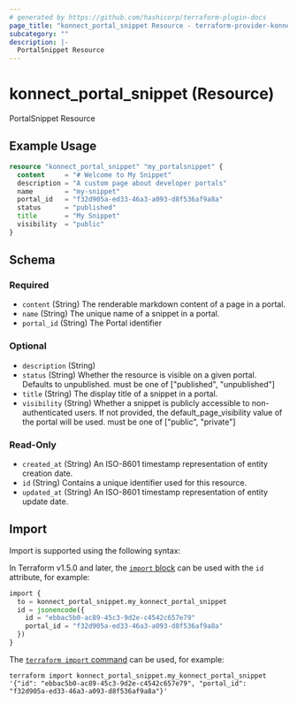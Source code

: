 ```yaml
---
# generated by https://github.com/hashicorp/terraform-plugin-docs
page_title: "konnect_portal_snippet Resource - terraform-provider-konnect"
subcategory: ""
description: |-
  PortalSnippet Resource
---
```


# konnect_portal_snippet (Resource)

PortalSnippet Resource

## Example Usage

```terraform
resource "konnect_portal_snippet" "my_portalsnippet" {
  content     = "# Welcome to My Snippet"
  description = "A custom page about developer portals"
  name        = "my-snippet"
  portal_id   = "f32d905a-ed33-46a3-a093-d8f536af9a8a"
  status      = "published"
  title       = "My Snippet"
  visibility  = "public"
}
```

<!-- schema generated by tfplugindocs -->
## Schema

### Required

- `content` (String) The renderable markdown content of a page in a portal.
- `name` (String) The unique name of a snippet in a portal.
- `portal_id` (String) The Portal identifier

### Optional

- `description` (String)
- `status` (String) Whether the resource is visible on a given portal. Defaults to unpublished. must be one of ["published", "unpublished"]
- `title` (String) The display title of a snippet in a portal.
- `visibility` (String) Whether a snippet is publicly accessible to non-authenticated users.
If not provided, the default_page_visibility value of the portal will be used.
must be one of ["public", "private"]

### Read-Only

- `created_at` (String) An ISO-8601 timestamp representation of entity creation date.
- `id` (String) Contains a unique identifier used for this resource.
- `updated_at` (String) An ISO-8601 timestamp representation of entity update date.

## Import

Import is supported using the following syntax:

In Terraform v1.5.0 and later, the [`import` block](https://developer.hashicorp.com/terraform/language/import) can be used with the `id` attribute, for example:

```terraform
import {
  to = konnect_portal_snippet.my_konnect_portal_snippet
  id = jsonencode({
    id = "ebbac5b0-ac89-45c3-9d2e-c4542c657e79"
    portal_id = "f32d905a-ed33-46a3-a093-d8f536af9a8a"
  })
}
```

The [`terraform import` command](https://developer.hashicorp.com/terraform/cli/commands/import) can be used, for example:

```shell
terraform import konnect_portal_snippet.my_konnect_portal_snippet '{"id": "ebbac5b0-ac89-45c3-9d2e-c4542c657e79", "portal_id": "f32d905a-ed33-46a3-a093-d8f536af9a8a"}'
```
